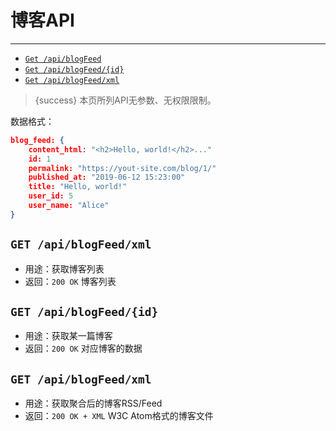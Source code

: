 # 博客API

---

- [`Get /api/blogFeed`](#b-1)
- [`Get /api/blogFeed/{id}`](#b-2)
- [`Get /api/blogFeed/xml`](#b-3)

> {success} 本页所列API无参数、无权限限制。

数据格式：
```json
blog_feed: {
    content_html: "<h2>Hello, world!</h2>..."
    id: 1
    permalink: "https://yout-site.com/blog/1/"
    published_at: "2019-06-12 15:23:00"
    title: "Hello, world!"
    user_id: 5
    user_name: "Alice"
}
```

<a name="b-1"></a>
## `GET /api/blogFeed/xml`

- 用途：获取博客列表
- 返回：`200 OK` 博客列表

<a name="b-2"></a>
## `GET /api/blogFeed/{id}`

- 用途：获取某一篇博客
- 返回：`200 OK` 对应博客的数据

<a name="b-3"></a>
## `GET /api/blogFeed/xml`

- 用途：获取聚合后的博客RSS/Feed
- 返回：`200 OK + XML` W3C Atom格式的博客文件